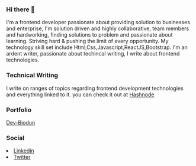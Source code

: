 ### Hi there 👋

I'm a frontend developer passionate about providing solution to businesses and enterprise, I'm solution driven and highly collaborative, team members and hardworking, finding solutions to problem and passionate about learning. Striving hard & pushing the limit of every opportunity. My technology skill set include Html,Css,Javascript,ReactJS,Bootstrap.  I'm an ardent writer, passionate about techincal writing, I write about frontend technologies. 


<h3>Technical Writing</h3>
I write on ranges of topics regarding frontend  development technologies and everything linked to it. you can check it out at
<a href="https://www.hashnode.com/@oyebanji12">Hashnode</a>
<h3>Portfolio</h3>
<a href="https://dev-biodun.netlify.app/">Dev-Biodun</a>
<h3>Social</h3>
<li><a href="https://www.linkedin.com/in/oyebanji-biodun-0018b8236">Linkedin</a></li>
<li><a href="https://twitter.com/dawg_4life">Twitter</a></li>



